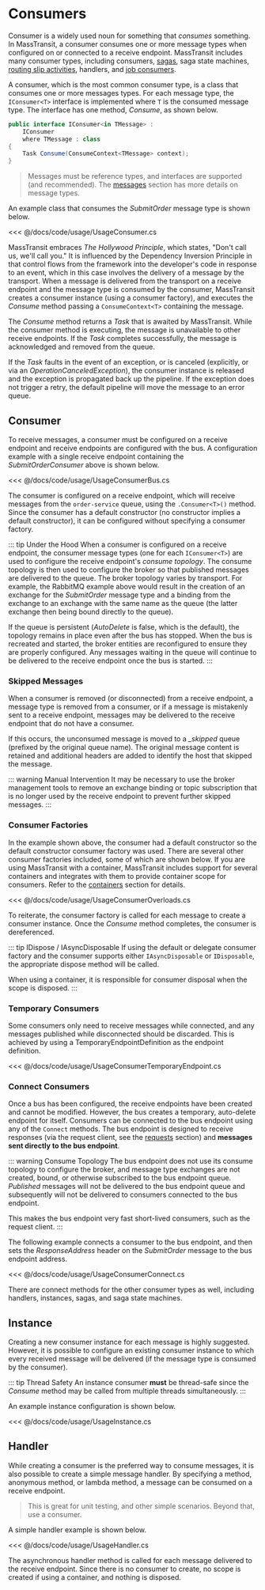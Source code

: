 # Consumers

Consumer is a widely used noun for something that _consumes_ something. In MassTransit, a consumer consumes one or more message types when configured on or connected to a receive endpoint. MassTransit includes many consumer types, including consumers, [sagas](/usage/sagas/), saga state machines, [routing slip activities](/advanced/courier/), handlers, and [job consumers](/advanced/job-consumers).

A consumer, which is the most common consumer type, is a class that consumes one or more messages types. For each message type, the `IConsumer<T>` interface is implemented where `T` is the consumed message type. The interface has one method, _Consume_, as shown below.

```cs
public interface IConsumer<in TMessage> :
    IConsumer
    where TMessage : class
{
    Task Consume(ConsumeContext<TMessage> context);
}
```

> Messages must be reference types, and interfaces are supported (and recommended). The [messages](/usage/messages) section has more details on message types. 

An example class that consumes the _SubmitOrder_ message type is shown below.

<<< @/docs/code/usage/UsageConsumer.cs

MassTransit embraces _The Hollywood Principle_, which states, "Don't call us, we'll call you." It is influenced by the Dependency Inversion Principle in that control flows from the framework into the developer's code in response to an event, which in this case involves the delivery of a message by the transport. When a message is delivered from the transport on a receive endpoint and the message type is consumed by the consumer, MassTransit creates a consumer instance (using a consumer factory), and executes the _Consume_ method passing a `ConsumeContext<T>` containing the message.

The _Consume_ method returns a _Task_ that is awaited by MassTransit. While the consumer method is executing, the message is unavailable to other receive endpoints. If the _Task_ completes successfully, the message is acknowledged and removed from the queue.

If the _Task_ faults in the event of an exception, or is canceled (explicitly, or via an _OperationCanceledException_), the consumer instance is released and the exception is propagated back up the pipeline. If the exception does not trigger a retry, the default pipeline will move the message to an error queue.

## Consumer

To receive messages, a consumer must be configured on a receive endpoint and receive endpoints are configured with the bus. A configuration example with a single receive endpoint containing the _SubmitOrderConsumer_ above is shown below.

<<< @/docs/code/usage/UsageConsumerBus.cs

The consumer is configured on a receive endpoint, which will receive messages from the `order-service` queue, using the `.Consumer<T>()` method. Since the consumer has a default constructor (no constructor implies a default constructor), it can be configured without specifying a consumer factory.

::: tip Under the Hood
When a consumer is configured on a receive endpoint, the consumer message types (one for each `IConsumer<T>`) are used to configure the receive endpoint's _consume topology_. The consume topology is then used to configure the broker so that published messages are delivered to the queue. The broker topology varies by transport. For example, the RabbitMQ example above would result in the creation of an exchange for the _SubmitOrder_ message type and a binding from the exchange to an exchange with the same name as the queue (the latter exchange then being bound directly to the queue).

If the queue is persistent (_AutoDelete_ is false, which is the default), the topology remains in place even after the bus has stopped. When the bus is recreated and started, the broker entities are reconfigured to ensure they are properly configured. Any messages waiting in the queue will continue to be delivered to the receive endpoint once the bus is started.
:::

### Skipped Messages

When a consumer is removed (or disconnected) from a receive endpoint, a message type is removed from a consumer, or if a message is mistakenly sent to a receive endpoint, messages may be delivered to the receive endpoint that do not have a consumer. 

If this occurs, the unconsumed message is moved to a *_skipped* queue (prefixed by the original queue name). The original message content is retained and additional headers are added to identify the host that skipped the message.

::: warning Manual Intervention
It may be necessary to use the broker management tools to remove an exchange binding or topic subscription that is no longer used by the receive endpoint to prevent further skipped messages.
:::


### Consumer Factories

In the example shown above, the consumer had a default constructor so the default constructor consumer factory was used. There are several other consumer factories included, some of which are shown below. If you are using MassTransit with a container, MassTransit includes support for several containers and integrates with them to provide container scope for consumers. Refer to the [containers](/usage/containers) section for details.

<<< @/docs/code/usage/UsageConsumerOverloads.cs

To reiterate, the consumer factory is called for each message to create a consumer instance. Once the _Consume_ method completes, the consumer is dereferenced.

::: tip IDispose / IAsyncDisposable
If using the default or delegate consumer factory and the consumer supports either `IAsyncDisposable` or `IDisposable`, the appropriate dispose method will be called.

When using a container, it is responsible for consumer disposal when the scope is disposed.
:::

### Temporary Consumers

Some consumers only need to receive messages while connected, and any messages published while disconnected should be discarded. This is achieved by using a TemporaryEndpointDefinition as the endpoint definition.

<<< @/docs/code/usage/UsageConsumerTemporaryEndpoint.cs

### Connect Consumers

Once a bus has been configured, the receive endpoints have been created and cannot be modified. However, the bus creates a temporary, auto-delete endpoint for itself. Consumers can be connected to the bus endpoint using any of the `Connect` methods. The bus endpoint is designed to receive responses (via the request client, see the [requests](/usage/requests) section) and **messages sent directly to the bus endpoint**.

::: warning Consume Topology
The bus endpoint does not use its consume topology to configure the broker, and message type exchanges are not created, bound, or otherwise subscribed to the bus endpoint queue. _Published_ messages will not be delivered to the bus endpoint queue and subsequently will not be delivered to consumers connected to the bus endpoint.

This makes the bus endpoint very fast short-lived consumers, such as the request client.
:::

The following example connects a consumer to the bus endpoint, and then sets the _ResponseAddress_ header on the _SubmitOrder_ message to the bus endpoint address.

<<< @/docs/code/usage/UsageConsumerConnect.cs

There are connect methods for the other consumer types as well, including handlers, instances, sagas, and saga state machines.

## Instance

Creating a new consumer instance for each message is highly suggested. However, it is possible to configure an existing consumer instance to which every received message will be delivered (if the message type is consumed by the consumer).

::: tip Thread Safety
An instance consumer **must** be thread-safe since the _Consume_ method may be called from multiple threads simultaneously.
:::

An example instance configuration is shown below.

<<< @/docs/code/usage/UsageInstance.cs

## Handler

While creating a consumer is the preferred way to consume messages, it is also possible to create a simple message handler. By specifying a method, anonymous method, or lambda method, a message can be consumed on a receive endpoint.

> This is great for unit testing, and other simple scenarios. Beyond that, use a consumer.

A simple handler example is shown below.

<<< @/docs/code/usage/UsageHandler.cs

The asynchronous handler method is called for each message delivered to the receive endpoint. Since there is no consumer to create, no scope is created if using a container, and nothing is disposed.
